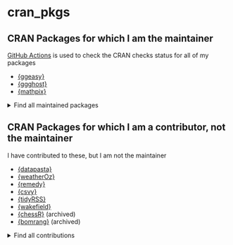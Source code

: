 
# cran_pkgs

<!-- badges: start -->
<!-- badges: end -->

## CRAN Packages for which I am the maintainer

[GitHub Actions](https://github.com/jonocarroll/cran_pkgs/actions) is used to check the CRAN checks status for all of my packages

- [{ggeasy}](https://cran.r-project.org/package=ggeasy)
- [{ggghost}](https://cran.r-project.org/package=ggghost)
- [{mathpix}](https://cran.r-project.org/package=mathpix)

<details>
  <summary>Find all maintained packages</summary>
  
```
library(cranly)
cran_db <- clean_CRAN_db()
package_network <- build_network(cran_db)

package_network$nodes |> 
   dplyr::filter(grepl("rpkg@jcarroll.com.au", email)) |> 
   dplyr::select(package, version, doi)
```
</details>

## CRAN Packages for which I am a contributor, not the maintainer

I have contributed to these, but I am not the maintainer

- [{datapasta}](https://cran.r-project.org/package=datapasta)
- [{weatherOz}](https://cran.r-project.org/package=weatherOz)
- [{remedy}](https://cran.r-project.org/package=remedy)
- [{csvy}](https://cran.r-project.org/package=csvy)
- [{tidyRSS}](https://cran.r-project.org/package=tidyRSS)
- [{wakefield}](https://cran.r-project.org/package=wakefield)
- [{chessR}](https://cran.r-project.org/package=chessR) (archived)
- [{bomrang}](https://cran.r-project.org/package=bomrang) (archived)

<details>
  <summary>Find all contributions</summary>
  
```
library(cranly)
cran_db <- clean_CRAN_db()
package_network <- build_network(cran_db)

# requires manual inspection for false positives
package_network$nodes |> 
    dplyr::filter(grepl("carroll", `authors@r`, ignore.case = TRUE)) |> 
    dplyr::select(package, `authors@r`)
```
</details>
